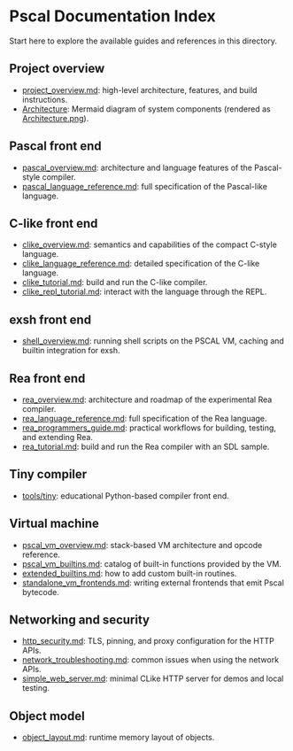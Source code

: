# Pscal Documentation Index

Start here to explore the available guides and references in this directory.

## Project overview
- [project_overview.md](project_overview.md): high-level architecture, features, and build instructions.
- [Architecture](Architecture): Mermaid diagram of system components (rendered as [Architecture.png](Architecture.png)).

## Pascal front end
- [pascal_overview.md](pascal_overview.md): architecture and language features of the Pascal-style compiler.
- [pascal_language_reference.md](pascal_language_reference.md): full specification of the Pascal-like language.

## C-like front end
- [clike_overview.md](clike_overview.md): semantics and capabilities of the compact C-style language.
- [clike_language_reference.md](clike_language_reference.md): detailed specification of the C-like language.
- [clike_tutorial.md](clike_tutorial.md): build and run the C-like compiler.
- [clike_repl_tutorial.md](clike_repl_tutorial.md): interact with the language through the REPL.

## exsh front end
- [shell_overview.md](shell_overview.md): running shell scripts on the PSCAL VM, caching and builtin integration for exsh.

## Rea front end
- [rea_overview.md](rea_overview.md): architecture and roadmap of the experimental Rea compiler.
- [rea_language_reference.md](rea_language_reference.md): full specification of the Rea language.
- [rea_programmers_guide.md](rea_programmers_guide.md): practical workflows for building, testing, and extending Rea.
- [rea_tutorial.md](rea_tutorial.md): build and run the Rea compiler with an SDL sample.

## Tiny compiler
- [tools/tiny](../tools/tiny): educational Python-based compiler front end.

## Virtual machine
- [pscal_vm_overview.md](pscal_vm_overview.md): stack-based VM architecture and opcode reference.
- [pscal_vm_builtins.md](pscal_vm_builtins.md): catalog of built-in functions provided by the VM.
- [extended_builtins.md](extended_builtins.md): how to add custom built-in routines.
- [standalone_vm_frontends.md](standalone_vm_frontends.md): writing external frontends that emit Pscal bytecode.

## Networking and security
- [http_security.md](http_security.md): TLS, pinning, and proxy configuration for the HTTP APIs.
- [network_troubleshooting.md](network_troubleshooting.md): common issues when using the network APIs.
- [simple_web_server.md](simple_web_server.md): minimal CLike HTTP server for demos and local testing.

## Object model
- [object_layout.md](object_layout.md): runtime memory layout of objects.

